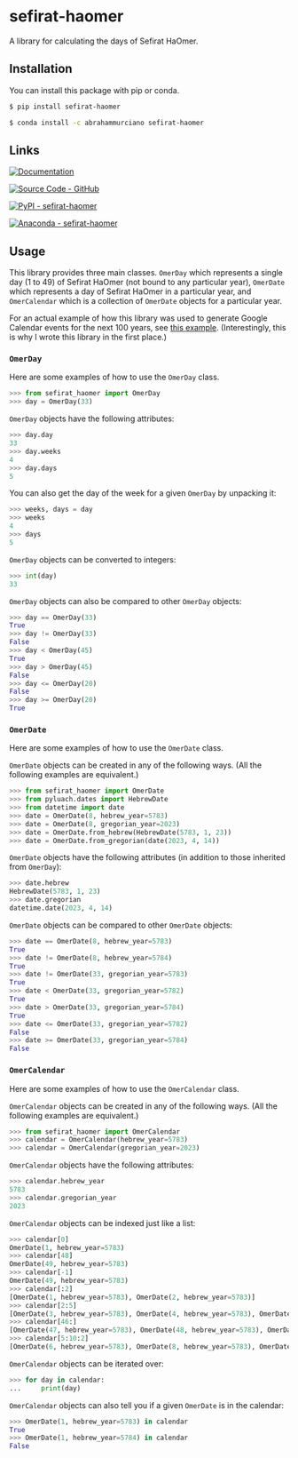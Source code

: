 # sefirat-haomer
A library for calculating the days of Sefirat HaOmer.

## Installation

You can install this package with pip or conda.
```sh
$ pip install sefirat-haomer
```
```sh
$ conda install -c abrahammurciano sefirat-haomer
```

## Links

[![Documentation](https://img.shields.io/badge/Documentation-C61C3E?style=for-the-badge&logo=Read+the+Docs&logoColor=%23FFFFFF)](https://abrahammurciano.github.io/python-sefirat-haomer)

[![Source Code - GitHub](https://img.shields.io/badge/Source_Code-GitHub-181717?style=for-the-badge&logo=GitHub&logoColor=%23FFFFFF)](https://github.com/abrahammurciano/python-sefirat-haomer.git)

[![PyPI - sefirat-haomer](https://img.shields.io/badge/PyPI-sefirat_haomer-006DAD?style=for-the-badge&logo=PyPI&logoColor=%23FFD242)](https://pypi.org/project/sefirat-haomer/)

[![Anaconda - sefirat-haomer](https://img.shields.io/badge/Anaconda-sefirat_haomer-44A833?style=for-the-badge&logo=Anaconda&logoColor=%23FFFFFF)](https://anaconda.org/abrahammurciano/sefirat-haomer)

## Usage

This library provides three main classes. `OmerDay` which represents a single day (1 to 49) of Sefirat HaOmer (not bound to any particular year), `OmerDate` which represents a day of Sefirat HaOmer in a particular year, and `OmerCalendar` which is a collection of `OmerDate` objects for a particular year.

For an actual example of how this library was used to generate Google Calendar events for the next 100 years, see [this example](expamples/google_calendar.py). (Interestingly, this is why I wrote this library in the first place.)

### `OmerDay`

Here are some examples of how to use the `OmerDay` class.

```python
>>> from sefirat_haomer import OmerDay
>>> day = OmerDay(33)
```

`OmerDay` objects have the following attributes:
```python
>>> day.day
33
>>> day.weeks
4
>>> day.days
5
```

You can also get the day of the week for a given `OmerDay` by unpacking it:
```python
>>> weeks, days = day
>>> weeks
4
>>> days
5
```

`OmerDay` objects can be converted to integers:
```python
>>> int(day)
33
```

`OmerDay` objects can also be compared to other `OmerDay` objects:
```python
>>> day == OmerDay(33)
True
>>> day != OmerDay(33)
False
>>> day < OmerDay(45)
True
>>> day > OmerDay(45)
False
>>> day <= OmerDay(20)
False
>>> day >= OmerDay(20)
True
```

### `OmerDate`

Here are some examples of how to use the `OmerDate` class.

`OmerDate` objects can be created in any of the following ways. (All the following examples are equivalent.)
```python
>>> from sefirat_haomer import OmerDate
>>> from pyluach.dates import HebrewDate
>>> from datetime import date
>>> date = OmerDate(8, hebrew_year=5783)
>>> date = OmerDate(8, gregorian_year=2023)
>>> date = OmerDate.from_hebrew(HebrewDate(5783, 1, 23))
>>> date = OmerDate.from_gregorian(date(2023, 4, 14))
```

`OmerDate` objects have the following attributes (in addition to those inherited from `OmerDay`):
```python
>>> date.hebrew
HebrewDate(5783, 1, 23)
>>> date.gregorian
datetime.date(2023, 4, 14)
```

`OmerDate` objects can be compared to other `OmerDate` objects:
```python
>>> date == OmerDate(8, hebrew_year=5783)
True
>>> date != OmerDate(8, hebrew_year=5784)
True
>>> date != OmerDate(33, gregorian_year=5783)
True
>>> date < OmerDate(33, gregorian_year=5782)
True
>>> date > OmerDate(33, gregorian_year=5784)
True
>>> date <= OmerDate(33, gregorian_year=5782)
False
>>> date >= OmerDate(33, gregorian_year=5784)
False
```

### `OmerCalendar`

Here are some examples of how to use the `OmerCalendar` class.

`OmerCalendar` objects can be created in any of the following ways. (All the following examples are equivalent.)

```python
>>> from sefirat_haomer import OmerCalendar
>>> calendar = OmerCalendar(hebrew_year=5783)
>>> calendar = OmerCalendar(gregorian_year=2023)
```

`OmerCalendar` objects have the following attributes:
```python
>>> calendar.hebrew_year
5783
>>> calendar.gregorian_year
2023
```

`OmerCalendar` objects can be indexed just like a list:
```python
>>> calendar[0]
OmerDate(1, hebrew_year=5783)
>>> calendar[48]
OmerDate(49, hebrew_year=5783)
>>> calendar[-1]
OmerDate(49, hebrew_year=5783)
>>> calendar[:2]
[OmerDate(1, hebrew_year=5783), OmerDate(2, hebrew_year=5783)]
>>> calendar[2:5]
[OmerDate(3, hebrew_year=5783), OmerDate(4, hebrew_year=5783), OmerDate(5, hebrew_year=5783)]
>>> calendar[46:]
[OmerDate(47, hebrew_year=5783), OmerDate(48, hebrew_year=5783), OmerDate(49, hebrew_year=5783)]
>>> calendar[5:10:2]
[OmerDate(6, hebrew_year=5783), OmerDate(8, hebrew_year=5783), OmerDate(10, hebrew_year=5783)]
```

`OmerCalendar` objects can be iterated over:
```python
>>> for day in calendar:
...     print(day)
```

`OmerCalendar` objects can also tell you if a given `OmerDate` is in the calendar:
```python
>>> OmerDate(1, hebrew_year=5783) in calendar
True
>>> OmerDate(1, hebrew_year=5784) in calendar
False
```
